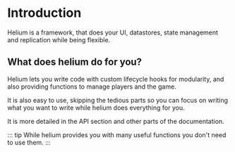 # Introduction

Helium is a framework, that does your UI, datastores, state management and replication while being flexible.

## What does helium do for you?

Helium lets you write code with custom lifecycle hooks for modularity, and also providing functions to manage players and the game.

It is also easy to use, skipping the tedious parts so you can focus on writing what you want to write while helium does everything for you.

It is more detailed in the API section and other parts of the documentation.

::: tip
While helium provides you with many useful functions you don't need to use them.
:::

##